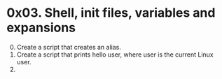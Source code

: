 # 0x03. Shell, init files, variables and expansions
0. Create a script that creates an alias.
1. Create a script that prints hello user, where user is the current Linux user.
3. 
